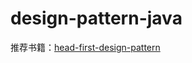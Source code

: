 # design-pattern-java





推荐书籍：[head-first-design-pattern][head-first-design-pattern]

[head-first-design-pattern]:https://download.csdn.net/download/keepthinking_/4839209